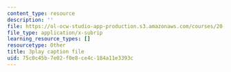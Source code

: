 ```yaml
---
content_type: resource
description: ''
file: https://ol-ocw-studio-app-production.s3.amazonaws.com/courses/20-219-becoming-the-next-bill-nye-writing-and-hosting-the-educational-show-january-iap-2015/75c0c45b7e02f0e8ce4c184a11e3393c_RAYbryTHOMA.srt
file_type: application/x-subrip
learning_resource_types: []
resourcetype: Other
title: 3play caption file
uid: 75c0c45b-7e02-f0e8-ce4c-184a11e3393c
---
```

